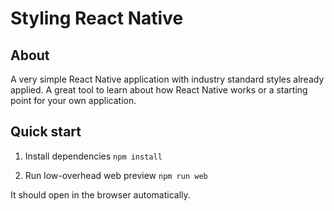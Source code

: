 # Styling React Native

## About

A very simple React Native application with industry standard styles already applied. A great tool to learn about how React Native works or a starting point for your own application.

## Quick start
1. Install dependencies 
`npm install`

2. Run low-overhead web preview
`npm run web`

It should open in the browser automatically.